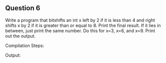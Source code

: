 ## Question 6

Write a program that bitshifts an int x left by 2 if it is less than 4 and right shifts x by 2 if it is greater than or equal to 8. Print the final result. If it lies in between, just print the same number. Do this for x=3, x=6, and x=9. Print out the output.

Compilation Steps:  

Output:

